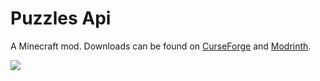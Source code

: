 # Puzzles Api

A Minecraft mod. Downloads can be found on [CurseForge](https://www.curseforge.com/members/fuzs_/projects)
and [Modrinth](https://modrinth.com/user/Fuzs).

![](https://raw.githubusercontent.com/Fuzss/modresources/main/pages/data/puzzlesapi/banner.png)
